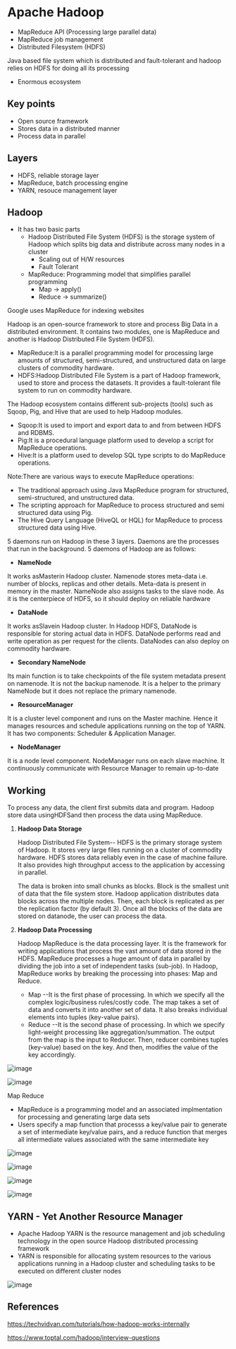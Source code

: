 # Apache Hadoop

- MapReduce API (Processing large parallel data)
- MapReduce job management
- Distributed Filesystem (HDFS)

Java based file system which is distributed and fault-tolerant and hadoop relies on HDFS for doing all its processing

- Enormous ecosystem

## Key points

- Open source framework
- Stores data in a distributed manner
- Process data in parallel

## Layers

- HDFS, reliable storage layer
- MapReduce, batch processing engine
- YARN, resouce management layer

## Hadoop

- It has two basic parts
  - Hadoop Distributed File System (HDFS) is the storage system of Hadoop which splits big data and distribute across many nodes in a cluster
    - Scaling out of H/W resources
    - Fault Tolerant
  - MapReduce: Programming model that simplifies parallel programming
    - Map -> apply()
    - Reduce -> summarize()

Google uses MapReduce for indexing websites

Hadoop is an open-source framework to store and process Big Data in a distributed environment. It contains two modules, one is MapReduce and another is Hadoop Distributed File System (HDFS).

- MapReduce:It is a parallel programming model for processing large amounts of structured, semi-structured, and unstructured data on large clusters of commodity hardware.
- HDFS:Hadoop Distributed File System is a part of Hadoop framework, used to store and process the datasets. It provides a fault-tolerant file system to run on commodity hardware.

The Hadoop ecosystem contains different sub-projects (tools) such as Sqoop, Pig, and Hive that are used to help Hadoop modules.

- Sqoop:It is used to import and export data to and from between HDFS and RDBMS.
- Pig:It is a procedural language platform used to develop a script for MapReduce operations.
- Hive:It is a platform used to develop SQL type scripts to do MapReduce operations.

Note:There are various ways to execute MapReduce operations:

- The traditional approach using Java MapReduce program for structured, semi-structured, and unstructured data.
- The scripting approach for MapReduce to process structured and semi structured data using Pig.
- The Hive Query Language (HiveQL or HQL) for MapReduce to process structured data using Hive.

5 daemons run on Hadoop in these 3 layers. Daemons are the processes that run in the background. 5 daemons of Hadoop are as follows:

- **NameNode**

It works asMasterin Hadoop cluster. Namenode stores meta-data i.e. number of blocks, replicas and other details. Meta-data is present in memory in the master. NameNode also assigns tasks to the slave node. As it is the centerpiece of HDFS, so it should deploy on reliable hardware

- **DataNode**

It works asSlavein Hadoop cluster. In Hadoop HDFS, DataNode is responsible for storing actual data in HDFS. DataNode performs read and write operation as per request for the clients. DataNodes can also deploy on commodity hardware.

- **Secondary NameNode**

Its main function is to take checkpoints of the file system metadata present on namenode. It is not the backup namenode. It is a helper to the primary NameNode but it does not replace the primary namenode.

- **ResourceManager**

It is a cluster level component and runs on the Master machine. Hence it manages resources and schedule applications running on the top of YARN. It has two components: Scheduler & Application Manager.

- **NodeManager**

It is a node level component. NodeManager runs on each slave machine. It continuously communicate with Resource Manager to remain up-to-date

## Working

To process any data, the client first submits data and program. Hadoop store data usingHDFSand then process the data using MapReduce.

1. **Hadoop Data Storage**

    Hadoop Distributed File System-- HDFS is the primary storage system of Hadoop. It stores very large files running on a cluster of commodity hardware. HDFS stores data reliably even in the case of machine failure. It also provides high throughput access to the application by accessing in parallel.

    The data is broken into small chunks as blocks. Block is the smallest unit of data that the file system store. Hadoop application distributes data blocks across the multiple nodes. Then, each block is replicated as per the replication factor (by default 3). Once all the blocks of the data are stored on datanode, the user can process the data.

2. **Hadoop Data Processing**

    Hadoop MapReduce is the data processing layer. It is the framework for writing applications that process the vast amount of data stored in the HDFS. MapReduce processes a huge amount of data in parallel by dividing the job into a set of independent tasks (sub-job). In Hadoop, MapReduce works by breaking the processing into phases: Map and Reduce.

      - Map --It is the first phase of processing. In which we specify all the complex logic/business rules/costly code. The map takes a set of data and converts it into another set of data. It also breaks individual elements into tuples (key-value pairs).
      - Reduce --It is the second phase of processing. In which we specify light-weight processing like aggregation/summation. The output from the map is the input to Reducer. Then, reducer combines tuples (key-value) based on the key. And then, modifies the value of the key accordingly.

![image](../../../media/Technologies-Apache-Apache-Hadoop-image1.jpg)

![image](../../../media/Technologies-Apache-Apache-Hadoop-image2.jpg)

Map Reduce

- MapReduce is a programming model and an associated implmentation for processing and generating large data sets
- Users specify a map function that processs a key/value pair to generate a set of intermediate key/value pairs, and a reduce function that merges all intermediate values associated with the same intermediate key

![image](../../../media/Technologies-Apache-Apache-Hadoop-image3.jpg)

![image](../../../media/Technologies-Apache-Apache-Hadoop-image4.jpg)

![image](../../../media/Technologies-Apache-Apache-Hadoop-image5.jpg)

![image](../../../media/Technologies-Apache-Apache-Hadoop-image6.jpg)

## YARN - Yet Another Resource Manager

- Apache Hadoop YARN is the resource management and job scheduling technology in the open source Hadoop distributed processing framework
- YARN is responsible for allocating system resources to the various applications running in a Hadoop cluster and scheduling tasks to be executed on different cluster nodes

![image](../../../media/Technologies-Apache-Apache-Hadoop-image7.jpg)

## References

<https://techvidvan.com/tutorials/how-hadoop-works-internally>

<https://www.toptal.com/hadoop/interview-questions>
